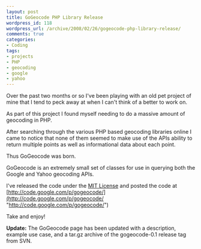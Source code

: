 ```yaml
--- 
layout: post
title: GoGeocode PHP Library Release
wordpress_id: 118
wordpress_url: /archive/2008/02/26/gogeocode-php-library-release/
comments: true
categories: 
- Coding
tags: 
- projects
- PHP
- geocoding
- google
- yahoo
---
```


Over the past two months or so I've been playing with an old pet project of mine that I tend to peck away at when I can't think of a better to work on. 

As part of this project I found myself needing to do a massive amount of geocoding in PHP. 

After searching through the various PHP based geocoding libraries online I came to notice that none of them seemed to make use of the APIs ability to return multiple points as well as informational data about each point. 

Thus GoGeocode was born. 

GoGeocode is an extremely small set of classes for use in querying both the Google and Yahoo geocoding APIs. 

I've released the code under the [MIT License](http://www.opensource.org/licenses/mit-license.php "MIT License") and posted the code at [http://code.google.com/p/gogeocode/](http://code.google.com/p/gogeocode/ "http://code.google.com/p/gogeocode/")

Take and enjoy!

**Update:** The GoGeocode page has been updated with a description, example use case, and a tar.gz archive of the gogeocode-0.1 release tag from SVN.
